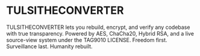 # TULSITHECONVERTER
 TULSITHECONVERTER lets you rebuild, encrypt, and verify any codebase with true transparency. Powered by AES, ChaCha20, Hybrid RSA, and a live source-view system under the TAG9010 LICENSE. Freedom first. Surveillance last. Humanity rebuilt.
